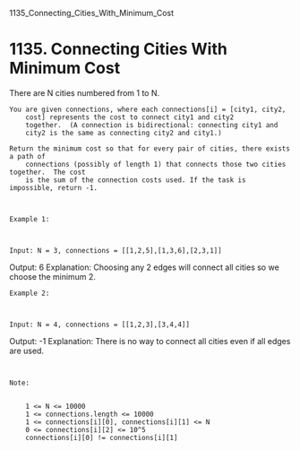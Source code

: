 1135_Connecting_Cities_With_Minimum_Cost
# 1135. Connecting Cities With Minimum Cost

There are N cities numbered from 1 to N.

    You are given connections, where each connections[i] = [city1, city2,
        cost] represents the cost to connect city1 and city2
        together.  (A connection is bidirectional: connecting city1 and
        city2 is the same as connecting city2 and city1.)

    Return the minimum cost so that for every pair of cities, there exists a path of
        connections (possibly of length 1) that connects those two cities together.  The cost
        is the sum of the connection costs used. If the task is impossible, return -1.

     

    Example 1:

    

    Input: N = 3, connections = [[1,2,5],[1,3,6],[2,3,1]]
Output: 6
Explanation: 
Choosing any 2 edges will connect all cities so we choose the minimum 2.

    Example 2:

    

    Input: N = 4, connections = [[1,2,3],[3,4,4]]
Output: -1
Explanation: 
There is no way to connect all cities even if all edges are used.

     

    Note:

    
        1 <= N <= 10000
        1 <= connections.length <= 10000
        1 <= connections[i][0], connections[i][1] <= N
        0 <= connections[i][2] <= 10^5
        connections[i][0] != connections[i][1]